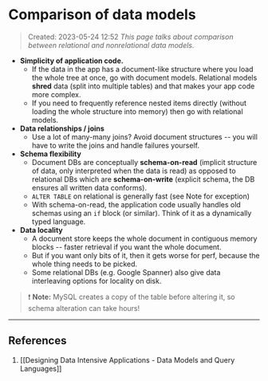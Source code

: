 # Comparison of data models
> Created: 2023-05-24 12:52
> *This page talks about comparison between relational and nonrelational data models.*

+ **Simplicity of application code.**
	+ If the data in the app has a document-like structure where you load the whole tree at once, go with document models. Relational models **shred** data (split into multiple tables) and that makes your app code more complex.
	+ If you need to frequently reference nested items directly (without loading the whole structure into memory) then go with relational models.
+ **Data relationships / joins**
	+ Use a lot of many-many joins? Avoid document structures -- you will have to write the joins and handle failures yourself.
+ **Schema flexibility**
	+ Document DBs are conceptually **schema-on-read** (implicit structure of data, only interpreted when the data is read) as opposed to relational DBs which are **schema-on-write** (explicit schema, the DB ensures all written data conforms).
	+ `ALTER TABLE` on relational is generally fast (see Note for exception)
	+ With schema-on-read, the application code usually handles old schemas using an `if` block (or similar). Think of it as a dynamically typed language.
+ **Data locality**
	+ A document store keeps the whole document in contiguous memory blocks -- faster retrieval if you want the whole document.
	+ But if you want only bits of it, then it gets worse for perf, because the whole thing needs to be picked.
	+ Some relational DBs (e.g. Google Spanner) also give data interleaving options for locality on disk.

> ❗️ **Note:** MySQL creates a copy of the table before altering it, so schema alteration can take hours!

----

## References
1. [[Designing Data Intensive Applications - Data Models and Query Languages]]
